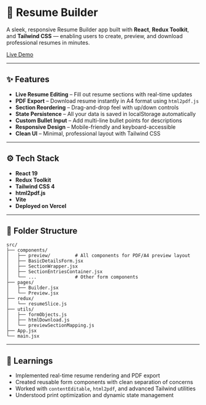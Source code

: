 # 📝 Resume Builder

A sleek, responsive Resume Builder app built with **React**, **Redux Toolkit**, and **Tailwind CSS** — enabling users to create, preview, and download professional resumes in minutes.

[Live Demo](https://resume-builder-syed.vercel.app/)

---

## ✨ Features

- **Live Resume Editing** – Fill out resume sections with real-time updates
- **PDF Export** – Download resume instantly in A4 format using `html2pdf.js`
- **Section Reordering** – Drag-and-drop feel with up/down controls
- **State Persistence** – All your data is saved in localStorage automatically
- **Custom Bullet Input** – Add multi-line bullet points for descriptions
- **Responsive Design** – Mobile-friendly and keyboard-accessible
- **Clean UI** – Minimal, professional layout with Tailwind CSS

---

## ⚙️ Tech Stack

- **React 19**
- **Redux Toolkit**
- **Tailwind CSS 4**
- **html2pdf.js**
- **Vite**
- **Deployed on Vercel**

---

## 📁 Folder Structure

```
src/
├── components/
│   ├── preview/         # All components for PDF/A4 preview layout
│   ├── BasicDetailsForm.jsx
│   ├── SectionWrapper.jsx
│   ├── SectionEntriesContainer.jsx
│   └── ...              # Other form components
├── pages/
│   ├── Builder.jsx
│   └── Preview.jsx
├── redux/
│   └── resumeSlice.js
├── utils/
│   ├── formObjects.js
│   ├── htmlDownload.js
│   └── previewSectionMapping.js
├── App.jsx
└── main.jsx
```

---

## 🧠 Learnings

- Implemented real-time resume rendering and PDF export
- Created reusable form components with clean separation of concerns
- Worked with `contentEditable`, `html2pdf`, and advanced Tailwind utilities
- Understood print optimization and dynamic state management






